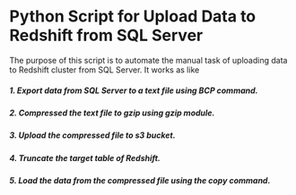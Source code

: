 # Python Script for Upload Data to Redshift from SQL Server

The purpose of this script is to automate the manual task of uploading data to Redshift cluster from SQL Server. It works as like
##### 1. Export data from SQL Server to a text file using BCP command.
##### 2. Compressed the text file to gzip using gzip module.
##### 3. Upload the compressed file to s3 bucket.
##### 4. Truncate the target table of Redshift.
##### 5. Load the data from the compressed file using the copy command.
